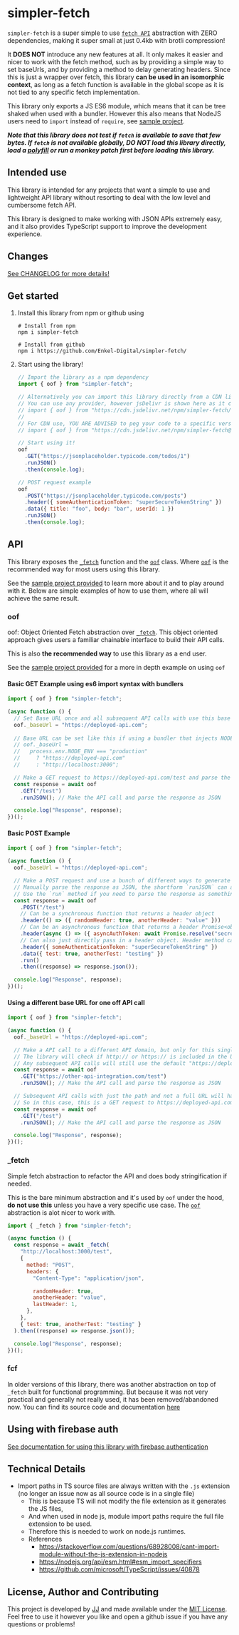 # simpler-fetch
`simpler-fetch` is a super simple to use [`fetch API`](https://developer.mozilla.org/en-US/docs/Web/API/Fetch_API) abstraction with ZERO dependencies, making it super small at just 0.4kb with brotli compression!

It **DOES NOT** introduce any new features at all. It only makes it easier and nicer to work with the fetch method, such as by providing a simple way to set baseUrls, and by providing a method to delay generating headers. Since this is just a wrapper over fetch, this library **can be used in an isomorphic context**, as long as a fetch function is available in the global scope as it is not tied to any specific fetch implementation.

This library only exports a JS ES6 module, which means that it can be tree shaked when used with a bundler. However this also means that NodeJS users need to `import` instead of `require`, see [sample project](./sample/node/).

***Note that this library does not test if `fetch` is available to save that few bytes. If `fetch` is not available globally, DO NOT load this library directly, load a [polyfill](https://github.com/github/fetch) or run a monkey patch first before loading this library.***


## Intended use
This library is intended for any projects that want a simple to use and lightweight API library without resorting to deal with the low level and cumbersome fetch API.

This library is designed to make working with JSON APIs extremely easy, and it also provides TypeScript support to improve the development experience.


## Changes
[See CHANGELOG for more details!](./CHANGELOG.md)


## Get started
1. Install this library from npm or github using
    ```shell
    # Install from npm
    npm i simpler-fetch

    # Install from github
    npm i https://github.com/Enkel-Digital/simpler-fetch/
    ```
1. Start using the library!
    ```javascript
    // Import the library as a npm dependency
    import { oof } from "simpler-fetch";

    // Alternatively you can import this library directly from a CDN link
    // You can use any provider, however jsDelivr is shown here as it can be used in China and it is backed by multiple CDNs
    // import { oof } from "https://cdn.jsdelivr.net/npm/simpler-fetch/dist/index.js";
    //
    // For CDN use, YOU ARE ADVISED to peg your code to a specific version to ensure it does not break between upgrades, e.g.
    // import { oof } from "https://cdn.jsdelivr.net/npm/simpler-fetch@7.0.2/dist/index.js";

    // Start using it!
    oof
      .GET("https://jsonplaceholder.typicode.com/todos/1")
      .runJSON()
      .then(console.log);

    // POST request example
    oof
      .POST("https://jsonplaceholder.typicode.com/posts")
      .header({ someAuthenticationToken: "superSecureTokenString" })
      .data({ title: "foo", body: "bar", userId: 1 })
      .runJSON()
      .then(console.log);
    ```


## API
This library exposes the [`_fetch`](#_fetch) function and the [`oof`](#oof) class. Where [`oof`](#oof) is the recommended way for most users using this library.

See the [sample project provided](./sample/) to learn more about it and to play around with it.
Below are simple examples of how to use them, where all will achieve the same result.


### oof
oof: Object Oriented Fetch abstraction over [`_fetch`](#_fetch).
This object oriented approach gives users a familiar chainable interface to build their API calls.

This is also **the recommended way** to use this library as a end user.

See the [sample project provided](./sample/) for a more in depth example on using `oof`

#### Basic GET Example using es6 import syntax with bundlers
```javascript
import { oof } from "simpler-fetch";

(async function () {
  // Set Base URL once and all subsequent API calls with use this base API url
  oof._baseUrl = "https://deployed-api.com";
  
  // Base URL can be set like this if using a bundler that injects NODE_ENV in
  // oof._baseUrl =
  //   process.env.NODE_ENV === "production"
  //     ? "https://deployed-api.com"
  //     : "http://localhost:3000";

  // Make a GET request to https://deployed-api.com/test and parse the response as JSON
  const response = await oof
    .GET("/test")
    .runJSON(); // Make the API call and parse the response as JSON

  console.log("Response", response);
})();
```

#### Basic POST Example
```javascript
import { oof } from "simpler-fetch";

(async function () {
  oof._baseUrl = "https://deployed-api.com";

  // Make a POST request and use a bunch of different ways to generate header values
  // Manually parse the response as JSON, the shortform `runJSON` can also be used
  // Use the `run` method if you need to parse the response as something else like text
  const response = await oof
    .POST("/test")
    // Can be a synchronous function that returns a header object
    .header(() => ({ randomHeader: true, anotherHeader: "value" }))
    // Can be an asynchronous function that returns a header Promise<object>
    .header(async () => ({ asyncAuthToken: await Promise.resolve("secret") }))
    // Can also just directly pass in a header object. Header method can be called multiple times
    .header({ someAuthenticationToken: "superSecureTokenString" })
    .data({ test: true, anotherTest: "testing" })
    .run()
    .then((response) => response.json());

  console.log("Response", response);
})();
```

#### Using a different base URL for one off API call
```javascript
import { oof } from "simpler-fetch";

(async function () {
  oof._baseUrl = "https://deployed-api.com";

  // Make a API call to a different API domain, but only for this single request by using a full URL path
  // The library will check if http:// or https:// is included in the URL, and skip base URL if included
  // Any subsequent API calls will still use the default "https://deployed-api.com" as base URL
  const response = await oof
    .GET("https://other-api-integration.com/test")
    .runJSON(); // Make the API call and parse the response as JSON

  // Subsequent API calls with just the path and not a full URL will have the base URL appended,
  // So in this case, this is a GET request to https://deployed-api.com/test
  const response = await oof
    .GET("/test")
    .runJSON(); // Make the API call and parse the response as JSON

  console.log("Response", response);
})();
```


### \_fetch
Simple fetch abstraction to refactor the API and does body stringification if needed.

This is the bare minimum abstraction and it's used by `oof` under the hood, **do not use this** unless you have a very specific use case. The [`oof`](#oof) abstraction is alot nicer to work with.

```javascript
import { _fetch } from "simpler-fetch";

(async function () {
  const response = await _fetch(
    "http://localhost:3000/test",
    {
      method: "POST",
      headers: {
        "Content-Type": "application/json",

        randomHeader: true,
        anotherHeader: "value",
        lastHeader: 1,
      },
    },
    { test: true, anotherTest: "testing" }
  ).then((response) => response.json());

  console.log("Response", response);
})();
```


### fcf
In older versions of this library, there was another abstraction on top of `_fetch` built for functional programming. But because it was not very practical and generally not really used, it has been removed/abandoned now. You can find its source code and documentation [here](./archive/fcf/)


## Using with firebase auth
[See documentation for using this library with firebase authentication](./firebase-auth.md)


## Technical Details
- Import paths in TS source files are always written with the `.js` extension (no longer an issue now as all source code is in a single file)
  - This is because TS will not modify the file extension as it generates the JS files,
  - And when used in node js, module import paths require the full file extension to be used.
  - Therefore this is needed to work on node.js runtimes.
  - References
    - <https://stackoverflow.com/questions/68928008/cant-import-module-without-the-js-extension-in-nodejs>
    - <https://nodejs.org/api/esm.html#esm_import_specifiers>
    - <https://github.com/microsoft/TypeScript/issues/40878>


## License, Author and Contributing
This project is developed by [JJ](https://github.com/Jaimeloeuf) and made available under the [MIT License](./LICENSE). Feel free to use it however you like and open a github issue if you have any questions or problems!